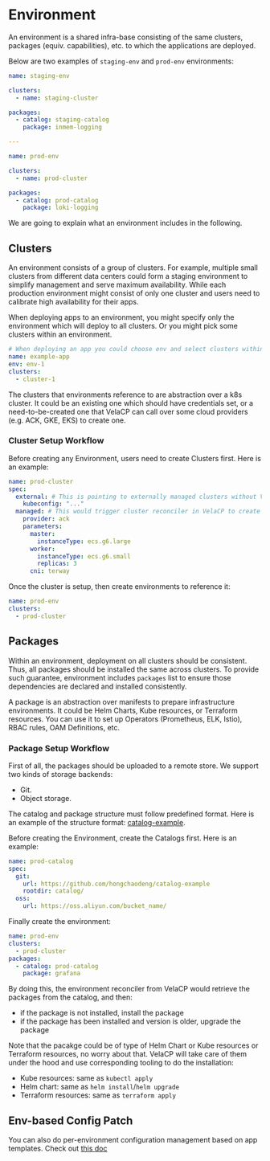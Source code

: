 # Environment

An environment is a shared infra-base consisting of the same clusters, packages (equiv. capabilities), etc.
to which the applications are deployed.

Below are two examples of `staging-env` and `prod-env` environments:

```yaml
name: staging-env

clusters:
  - name: staging-cluster

packages:
  - catalog: staging-catalog
    package: inmem-logging

---

name: prod-env

clusters:
  - name: prod-cluster

packages:
  - catalog: prod-catalog
    package: loki-logging

```

We are going to explain what an environment includes in the following.

## Clusters

An environment consists of a group of clusters. For example, multiple small clusters from different data centers could form a staging environment to simplify management and serve maximum availability. While each production environment might consist of only one cluster and users need to calibrate high availability for their apps.

When deploying apps to an environment, you might specify only the environment which will deploy to all clusters. Or you might pick some clusters within an environment.

```yaml
# When deploying an app you could choose env and select clusters within the env.
name: example-app
env: env-1
clusters:
  - cluster-1
```

The clusters that environments reference to are abstraction over a k8s cluster. It could be an existing one which should have credentials set, or a need-to-be-created one that VelaCP can call over some cloud providers (e.g. ACK, GKE, EKS) to create one.

### Cluster Setup Workflow

Before creating any Environment, users need to create Clusters first. Here is an example:

```yaml
name: prod-cluster
spec:
  external: # This is pointing to externally managed clusters without VelaCP reconciling
    kubeconfig: "..." 
  managed: # This would trigger cluster reconciler in VelaCP to create and manage a cluster
    provider: ack
    parameters:
      master:
        instanceType: ecs.g6.large
      worker:
        instanceType: ecs.g6.small
        replicas: 3
      cni: terway
```

Once the cluster is setup, then create environments to reference it:

```yaml
name: prod-env
clusters:
  - prod-cluster
```


## Packages

Within an environment, deployment on all clusters should be consistent. Thus, all packages should be installed the same across clusters.
To provide such guarantee, environment includes `packages` list to ensure those dependencies are declared and installed consistently.

A package is an abstraction over manifests to prepare infrastructure environments. It could be Helm Charts, Kube resources, or Terraform resources. You can use it to set up Operators (Prometheus, ELK, Istio), RBAC rules, OAM Definitions, etc.

### Package Setup Workflow

First of all, the packages should be uploaded to a remote store. We support two kinds of storage backends:

- Git.
- Object storage.

The catalog and package structure must follow predefined format. Here is an example of the structure format: [catalog-example](https://github.com/hongchaodeng/catalog-example).

Before creating the Environment, create the Catalogs first. Here is an example:

```yaml
name: prod-catalog
spec:
  git:
    url: https://github.com/hongchaodeng/catalog-example
    rootdir: catalog/
  oss:
    url: https://oss.aliyun.com/bucket_name/
```

Finally create the environment:

```yaml
name: prod-env
clusters:
  - prod-cluster
packages:
  - catalog: prod-catalog
    package: grafana
```

By doing this, the environment reconciler from VelaCP would retrieve the packages from the catalog, and then:

- if the package is not installed, install the package
- if the package has been installed and version is older, upgrade the package

Note that the pacakge could be of type of Helm Chart or Kube resources or Terraform resources, no worry about that.
VelaCP will take care of them under the hood and use corresponding tooling to do the installation:

- Kube resources: same as `kubectl apply`
- Helm chart: same as `helm install`/`helm upgrade`
- Terraform resources: same as `terraform apply`

## Env-based Config Patch

You can also do per-environment configuration management based on app templates.
Check out [this doc](./env_based_patch.md)

